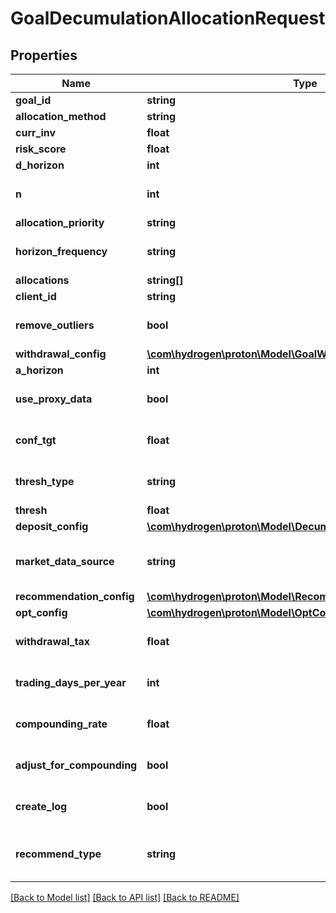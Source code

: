 # GoalDecumulationAllocationRequest

## Properties
Name | Type | Description | Notes
------------ | ------------- | ------------- | -------------
**goal_id** | **string** |  | [optional] 
**allocation_method** | **string** |  | 
**curr_inv** | **float** |  | [optional] 
**risk_score** | **float** |  | [optional] 
**d_horizon** | **int** |  | [optional] 
**n** | **int** |  | [optional] [default to 1000]
**allocation_priority** | **string** |  | 
**horizon_frequency** | **string** |  | [optional] [default to 'year']
**allocations** | **string[]** |  | [optional] 
**client_id** | **string** |  | [optional] 
**remove_outliers** | **bool** |  | [optional] [default to true]
**withdrawal_config** | [**\com\hydrogen\proton\Model\GoalWithdrawalConfig[]**](GoalWithdrawalConfig.md) |  | [optional] 
**a_horizon** | **int** |  | [optional] 
**use_proxy_data** | **bool** |  | [optional] [default to false]
**conf_tgt** | **float** |  | [optional] [default to 0.9]
**thresh_type** | **string** |  | [optional] [default to 'perc']
**thresh** | **float** |  | [optional] 
**deposit_config** | [**\com\hydrogen\proton\Model\DecumulationGoalDepositConfig[]**](DecumulationGoalDepositConfig.md) |  | [optional] 
**market_data_source** | **string** |  | [optional] [default to 'nucleus']
**recommendation_config** | [**\com\hydrogen\proton\Model\RecommendationConfig**](RecommendationConfig.md) |  | [optional] 
**opt_config** | [**\com\hydrogen\proton\Model\OptConfig**](OptConfig.md) |  | [optional] 
**withdrawal_tax** | **float** |  | [optional] [default to 0.0]
**trading_days_per_year** | **int** |  | [optional] [default to 252]
**compounding_rate** | **float** |  | [optional] [default to 0.0]
**adjust_for_compounding** | **bool** |  | [optional] [default to false]
**create_log** | **bool** |  | [optional] [default to false]
**recommend_type** | **string** |  | [optional] [default to 'horizon']

[[Back to Model list]](../README.md#documentation-for-models) [[Back to API list]](../README.md#documentation-for-api-endpoints) [[Back to README]](../README.md)


